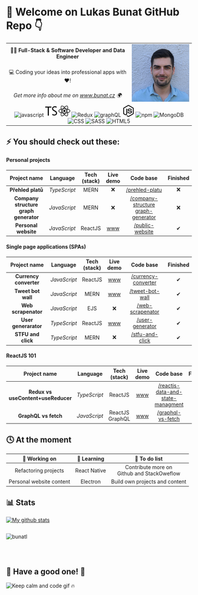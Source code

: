 # 👋  Welcome on Lukas Bunat GitHub Repo 👇
<!-- ------------------------------------------------------------------------------------------ -->
<table>
 <tr>
    <td align="middle"><b>👨‍💻 Full-Stack & Software Developer and Data Engineer</b></td>
    <td rowspan="3" align="middle">
    <img src="./profilePicture.jpg" alt="avatar" width="200"/>
</td>
 </tr>
 <tr>
    <td align="middle">💻 Coding your ideas into professional apps with ❤️!</td>
 </tr>
 <tr>
    <td align="middle"><i>Get more info about me on <a href="https://bunat.cz">www.bunat.cz</a> 🌍</i></td>
 </tr>
 <tr>
  <td colspan="2" align="middle">
   <img src="https://cdn2.iconfinder.com/data/icons/designer-skills/128/code-programming-javascript-software-develop-command-language-256.png" alt="javascript" width="32" height="32"></img>
   <img src="https://raw.githubusercontent.com/Workshape/tech-icons/72fd0e4dc0320a84dc489d9dd8f63338926098e0/icons/typescript.svg" alt="typescript" width="32" height="32"></img>
   <img src="https://raw.githubusercontent.com/Workshape/tech-icons/72fd0e4dc0320a84dc489d9dd8f63338926098e0/icons/react.svg" alt="ReactJS" width="32" height="32"></img>
   <img src="https://cdn4.iconfinder.com/data/icons/logos-brands-5/24/redux-256.png" alt="Redux" width="32" height="32"></img>
   <img src="https://cdn4.iconfinder.com/data/icons/logos-brands-5/24/graphql-256.png" alt="graphQL" width="32" height="32"></img>
   <img src="https://raw.githubusercontent.com/Workshape/tech-icons/72fd0e4dc0320a84dc489d9dd8f63338926098e0/icons/nodejs.svg" alt="nodeJS" width="32" height="32"></img>
   <img src="https://cdn4.iconfinder.com/data/icons/logos-brands-5/24/npm-256.png" alt="npm" width="32" height="32"></img>
   <img src="https://cdn4.iconfinder.com/data/icons/logos-3/512/mongodb-2-256.png" alt="MongoDB" width="96" height="32"></img>
   <img src="https://cdn1.iconfinder.com/data/icons/logotypes/32/badge-css-3-256.png" alt="CSS" width="32" height="32"></img>
   <img src="https://cdn4.iconfinder.com/data/icons/logos-and-brands/512/288_Sass_logo-256.png" alt="SASS" width="32" height="32"></img>
   <img src="https://cdn3.iconfinder.com/data/icons/picons-social/57/50-html5-256.png" alt="HTML5" width="32" height="32"></img>
  </td>
 </tr>
</table>

## ⚡ You should check out these:

#### Personal projects

| Project name | Language | Tech<br>(stack) | Live<br>demo | Code base | Finished |
|:-:|:-:|:-:|:-:|:-:|:-:|
| **Přehled platů** | *TypeScript* | MERN | ❌ | [/prehled-platu][pp1b] | ❌ |
| **Company structure<br>graph generator** | *JavaScript* | MERN | ❌ | [/company-structure<br>graph-generator][pp2b] | ❌ |
| **Personal website** | *JavaScript* | ReactJS | [www][pp3a] | [/public-website][pp3b] | ✔ |

[pp1b]: https://github.com/bunatl/prehled-platu
[pp2b]: https://github.com/bunatl/CompanyOwenershipGrapher
[pp3a]: https://bunat.cz/
[pp3b]: https://github.com/bunatl/public-website

#### Single page applications (SPAs)

| Project name | Language | Tech<br>(stack) | Live<br>demo | Code base | Finished |
|:-:|:-:|:-:|:-:|:-:|:-:|
| **Currency converter** | *JavaScript* | ReactJS | [www][spa1a] | [/currency-converter][spa1b] | ✔ |
| **Tweet bot wall** | *JavaScript* | MERN | [www][spa2a] | [/tweet-bot-wall][spa2b] | ✔ |
| **Web scrapenator** | *JavaScript* | EJS | ❌ | [/web-scrapenator][spa3b] | ✔ |
| **User generarator** | *TypeScript* | ReactJS | [www][spa4a] | [/user-generator][spa4b] | ✔ |
| **STFU and click** | *TypeScript* | MERN | ❌ | [/stfu-and-click][spa5b] | ✔ |

[spa1a]: https://currency-converter.techis.fun/
[spa1b]: https://github.com/bunatl/currency-converter/
[spa2a]: https://tweet-bot.techis.fun/
[spa2b]: https://github.com/bunatl/tweet-bot-wall
[spa3b]: https://github.com/bunatl/web-scrapenator
[spa4a]: https://user-generator.techis.fun/
[spa4b]: https://github.com/bunatl/user-generator
[spa5b]: https://github.com/bunatl/stfu-and-click

#### ReactJS 101

| Project name | Language | Tech<br>(stack) | Live<br>demo | Code base | Finished |
|:-:|:-:|:-:|:-:|:-:|:-:|
| **Redux vs<br>useContent+useReducer** | *TypeScript* | ReactJS | [www][rb1a] | [/reactjs-data-and-state-managment][rb1b] | ✔ |
| **GraphQL vs fetch** | *JavaScript* | ReactJS<br>GraphQL | [www][rb2a] | [/graphql-vs-fetch][rb2b] | ✔ |

[rb1a]: https://react-states.techis.fun/
[rb1b]: https://github.com/bunatl/reactjs-data-and-state-managment/
[rb2a]: https://fetch-vs-graphql.techis.fun/
[rb2b]: https://github.com/bunatl/data-fetching-managment/


## 🕓 At the moment
|🔧 **Working on**|🌱 **Learning**|📝 **To do list**|
|:----------------:|:-------------:|:----------------:|
| Refactoring projects | React Native | Contribute more on <br> Github and StackOweflow |
| Personal website content | Electron | Build own projects and content |

## 📊 Stats
[![My github stats](https://github-readme-stats.vercel.app/api?username=bunatl&hide=prs&count_private=true&show_icons=true&theme=gruvbox "What are your stats? 👀")](https://github.com/bunatl)

<p><img style="margin-top:1em; margin-bottom:2em;" src="https://github-readme-stats.vercel.app/api/top-langs/?username=bunatl&layout=compact&langs_count=4" alt="bunatl" /></br></br></p>



## 🤗 Have a good one! 🤙
![Keep calm and code gif 🔥](https://media.giphy.com/media/13HgwGsXF0aiGY/giphy.gif "Keep calm and code 🔥")

<!-- ✔️,🔘 -->
